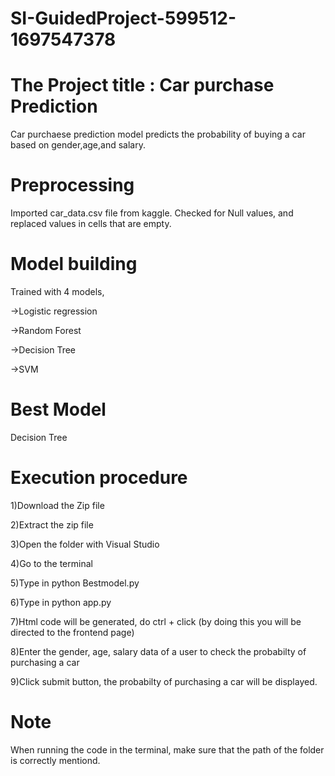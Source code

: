 # SI-GuidedProject-599512-1697547378
# The Project title : Car purchase Prediction

Car purchaese prediction model predicts the probability of buying a car based on gender,age,and salary.

# Preprocessing
Imported car_data.csv file from kaggle.
Checked for  Null values, and replaced values in cells that are empty.

# Model building
Trained with 4 models,

->Logistic regression

->Random Forest

->Decision Tree

->SVM

# Best Model
Decision Tree

# Execution procedure
1)Download the Zip file

2)Extract the zip file

3)Open the folder with Visual Studio

4)Go to the terminal

5)Type in python Bestmodel.py

6)Type in python app.py

7)Html code will be generated, do ctrl + click (by doing this you will be directed to the frontend page)

8)Enter the gender, age, salary data of a user to check the probabilty of purchasing a car

9)Click submit button, the probabilty of purchasing a car will be displayed.

# Note
When running the code in the terminal, make sure that the path of the folder is correctly mentiond.


